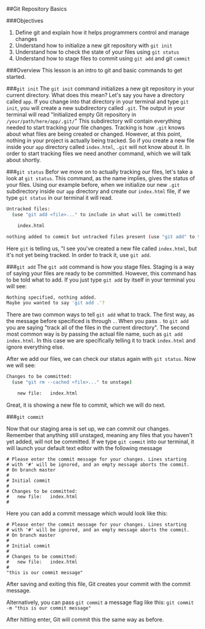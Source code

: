 ##Git Repository Basics

###Objectives
1. Define git and explain how it helps programmers control and manage changes
2. Understand how to initialize a new git repository with `git init`
2. Understand how to check the state of your files using `git status`
3. Understand how to stage files to commit using `git add` and git `commit`


###Overview
This lesson is an intro to git and basic commands to get started.

###`git init`
The `git init` command initializes a new git repository in your current directory. What does this mean? Let's say you have a directory called `app`. If you change into that directory in your terminal and type `git init`, you will create a new subdirectory called `.git`. The output in your terminal will read "Initialized empty Git repository in `/your/path/here/app/.git/`" This subdirectory will contain everything needed to start tracking your file changes. Tracking is how `.git` knows about what files are being created or changed. However, at this point, nothing in your project is actually being tracked. So if you create a new file inside your `app` directory called `index.html`, `.git` will not know about it. In order to start tracking files we need another command, which we will talk about shortly.

###`git status`
Befor we move on to actually tracking our files, let's take a look at `git status`. This command, as the name implies, gives the status of your files. Using our example before, when we initialize our new `.git` subdirectory inside our `app` directory and create our `index.html` file, if we type `git status` in our terminal it will read.

```bash
Untracked files:
  (use "git add <file>..." to include in what will be committed)

	index.html

nothing added to commit but untracked files present (use "git add" to track)
```
Here `git` is telling us, "I see you've created a new file called `index.html`, but it's not yet being tracked. In order to track it, use `git add`.

###`git add`
The `git add` command is how you stage files. Staging is a way of saying your files are ready to be committed. However, this command has to be told what to add. If you just type `git add` by itself in your terminal you will see:

```bash
Nothing specified, nothing added.
Maybe you wanted to say 'git add .'?
```
There are two common ways to tell `git add` what to track.
The first way, as the message before specificed is through `.`. When you pass `.` to `git add` you are saying "track all of the files in the current directory". The second most common way is by passing the actual file name, such as `git add index.html`. In this case we are specifically telling it to track `index.html` and ignore everything else.

After we add our files, we can check our status again with `git status`. Now we will see:

```bash
Changes to be committed:
  (use "git rm --cached <file>..." to unstage)

	new file:   index.html
```
Great, it is showing a new file to commit, which we will do next.

###`git commit`

Now that our staging area is set up, we can commit our changes. Remember that anything still unstaged, meaning any files that you haven't yet added, will not be committed. If we type `git commit` into our terminal, it will launch your default text editor with the following message

```
# Please enter the commit message for your changes. Lines starting
# with '#' will be ignored, and an empty message aborts the commit.
# On branch master
#
# Initial commit
#
# Changes to be committed:
#	new file:   index.html
#
```
Here you can add a commit message which would look like this:

```
# Please enter the commit message for your changes. Lines starting
# with '#' will be ignored, and an empty message aborts the commit.
# On branch master
#
# Initial commit
#
# Changes to be committed:
#	new file:   index.html
#
"this is our commit message"
```
After saving and exiting this file, Git creates your commit with the commit message.

Alternatively, you can pass `git commit` a message flag like this:
`git commit -m "this is our commit message"`

After hitting enter, Git will commit this the same way as before.
